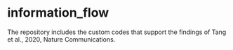 # information_flow
The repository includes the custom codes that support the findings of Tang et al., 2020, Nature Communications. 
